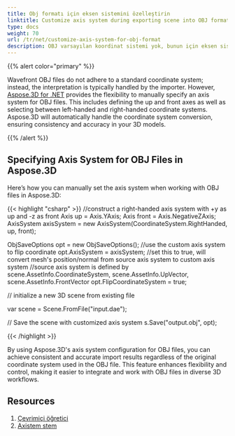 ```yaml
---
title: Obj formatı için eksen sistemini özelleştirin
linktitle: Customize axis system during exporting scene into OBJ format
type: docs
weight: 70
url: /tr/net/customize-axis-system-for-obj-format
description: OBJ varsayılan koordinat sistemi yok, bunun için eksen sistemini manuel olarak tanımlayabiliriz.
---
```

{{% alert color="primary" %}} 

Wavefront OBJ files do not adhere to a standard coordinate system; instead, the interpretation is typically handled by the importer. However, [Aspose.3D for .NET](https://products.aspose.com/3d/net/) provides the flexibility to manually specify an axis system for OBJ files. This includes defining the up and front axes as well as selecting between left-handed and right-handed coordinate systems. Aspose.3D will automatically handle the coordinate system conversion, ensuring consistency and accuracy in your 3D models.


{{% /alert %}} 
##  **Specifying Axis System for OBJ Files in Aspose.3D**

Here’s how you can manually set the axis system when working with OBJ files in Aspose.3D:

{{< highlight "csharp" >}}
//construct a right-handed axis system with +y as up and -z as front
Axis up = Axis.YAxis;
Axis front = Axis.NegativeZAxis;
AxisSystem axisSystem = new AxisSystem(CoordinateSystem.RightHanded, up, front);

ObjSaveOptions opt = new ObjSaveOptions();
//use the custom axis system to flip coordinate
opt.AxisSystem = axisSystem;
//set this to true, will convert mesh's position/normal from source axis system to custom axis system
//source axis system is defined by scene.AssetInfo.CoordinateSystem, scene.AssetInfo.UpVector, scene.AssetInfo.FrontVector
opt.FlipCoordinateSystem = true;

 // initialize a new 3D scene from existing file

var scene = Scene.FromFile("input.dae");

// Save the scene with customized axis system
s.Save("output.obj", opt);

{{< /highlight >}}

By using Aspose.3D's axis system configuration for OBJ files, you can achieve consistent and accurate import results regardless of the original coordinate system used in the OBJ file. This feature enhances flexibility and control, making it easier to integrate and work with OBJ files in diverse 3D workflows.

##  **Resources**

1. [Çevrimiçi öğretici](https://products.aspose.com/3d/tutorial/)
2. [Axistem stem](https://reference.aspose.com/3d/net/aspose.threed/axissystem/)